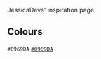 JessicaDevs' inspiration page
## Colours
`#0969DA`
[`#0969DA`](https://jessicadevs.github.io/hannahowos/edits/)

